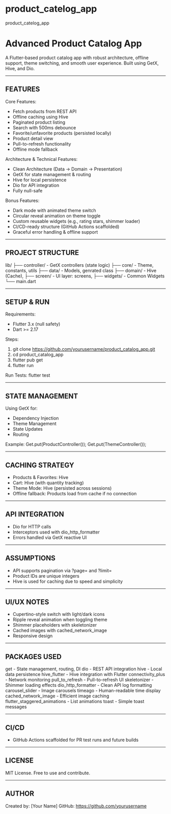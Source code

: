 # product_catelog_app
 product_catelog_app

Advanced Product Catalog App
============================

A Flutter-based product catalog app with robust architecture, offline support, theme switching, and smooth user experience. Built using GetX, Hive, and Dio.

------------------------------
FEATURES
------------------------------

Core Features:
- Fetch products from REST API
- Offline caching using Hive
- Paginated product listing
- Search with 500ms debounce
- Favorite/unfavorite products (persisted locally)
- Product detail view
- Pull-to-refresh functionality
- Offline mode fallback

Architecture & Technical Features:
- Clean Architecture (Data → Domain → Presentation)
- GetX for state management & routing
- Hive for local persistence
- Dio for API integration
- Fully null-safe

Bonus Features:
- Dark mode with animated theme switch
- Circular reveal animation on theme toggle
- Custom reusable widgets (e.g., rating stars, shimmer loader)
- CI/CD-ready structure (GitHub Actions scaffolded)
- Graceful error handling & offline support

------------------------------
PROJECT STRUCTURE
------------------------------

lib/
├── controller/         - GetX controllers (state logic)
├── core/               - Theme, constants, utils
├── data/               - Models, genrated class
├── domain/             - Hive (Cache),
├── screen/             - UI layer: screens,
├── widgets/            - Common Widgets
└── main.dart

------------------------------
SETUP & RUN
------------------------------

Requirements:
- Flutter 3.x (null safety)
- Dart >= 2.17

Steps:
1. git clone https://github.com/yourusername/product_catalog_app.git
2. cd product_catalog_app
3. flutter pub get
4. flutter run

Run Tests:
flutter test

------------------------------
STATE MANAGEMENT
------------------------------

Using GetX for:
- Dependency Injection
- Theme Management
- State Updates
- Routing

Example:
Get.put(ProductController());
Get.put(ThemeController());

------------------------------
CACHING STRATEGY
------------------------------

- Products & Favorites: Hive
- Cart: Hive (with quantity tracking)
- Theme Mode: Hive (persisted across sessions)
- Offline fallback: Products load from cache if no connection

------------------------------
API INTEGRATION
------------------------------

- Dio for HTTP calls
- Interceptors used with dio_http_formatter
- Errors handled via GetX reactive UI

------------------------------
ASSUMPTIONS
------------------------------

- API supports pagination via ?page= and ?limit=
- Product IDs are unique integers
- Hive is used for caching due to speed and simplicity

------------------------------
UI/UX NOTES
------------------------------

- Cupertino-style switch with light/dark icons
- Ripple reveal animation when toggling theme
- Shimmer placeholders with skeletonizer
- Cached images with cached_network_image
- Responsive design

------------------------------
PACKAGES USED
------------------------------

get                  - State management, routing, DI
dio                  - REST API integration
hive                 - Local data persistence
hive_flutter         - Hive integration with Flutter
connectivity_plus    - Network monitoring
pull_to_refresh      - Pull-to-refresh UI
skeletonizer         - Shimmer loading effects
dio_http_formatter   - Clean API log formatting
carousel_slider      - Image carousels
timeago              - Human-readable time display
cached_network_image - Efficient image caching
flutter_staggered_animations - List animations
toast                - Simple toast messages

------------------------------
CI/CD
------------------------------

- GitHub Actions scaffolded for PR test runs and future builds

------------------------------
LICENSE
------------------------------

MIT License. Free to use and contribute.

------------------------------
AUTHOR
------------------------------

Created by: [Your Name]
GitHub: https://github.com/yourusername
